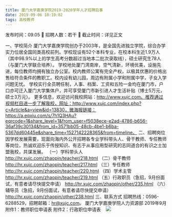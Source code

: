 ```yaml
---
title: 厦门大学嘉庚学院2019-2020学年人才招聘启事
date: 2019-09-06 10:10:02
tags: 高校教师
---
```

发布时间：09.05   🌟   招聘人数：若干   🌈   截止时间：详见正文
<!-- more -->
一、学校简介
厦门大学嘉庚学院创办于2003年，是全国先进独立学院，综合办学实力位居全国同类高校前列。学校现设有52个本科专业，在校本科生近1.9万人（其中98.9%以上的学生高考分数超过当地本二批次录取线），硕士研究生78人（与厦门大学联合培养）。
学校地处厦门湾南岸，空气清新，环境优美，设施先进，每位教师均拥有独立办公室。校内教师公寓有完全产权，以极其优惠的价格出售给符合条件的教职工。校内设有幼儿园，周边有附属小学和附属中学，子女入学问题无忧。
学校实行全员聘任制，人事、档案、工资和五险一金均在厦门市，户口亦可迁入厦门大学集体户，并可享受厦门市新引进人才生活补贴（博士5万元，硕士3万元）。
更多信息，欢迎访问我校网站：http://www.xujc.com。推荐通过视频栏目进一步了解我校，网址：http://www.xujc.com/index.php?c=Article&a=view&id=13830，微海报链接：https://a.eqxiu.com/s/7h1Q3HAu?eqrcode=1&share_level=1&from_user=f5038ece-e2ad-4786-b656-36af39c30134&from_id=3571bb05-48cb-4be1-b6ba-5367dd60445e&share_time=1527142228365&from=timeline。
二、招聘岗位
因学校发展需要，现面向海内外公开招聘各专业学科带头人、骨干教师、专任教师等岗位，热诚欢迎乐于传授知识、有志于从事应用型研究的志同道合的有识之士加盟我校，共谋发展。
（一）学科带头人
http://hr.xujc.com/zhaopin/teacher/218.html
（二）骨干教师
http://hr.xujc.com/zhaopin/teacher/217.html
（三）专任教师
http://hr.xujc.com/zhaopin/teacher/220.html
（四）学术主管
http://hr.xujc.com/zhaopin/teacher/219.html
（五）行政职员（急招，9月份面试，有意者请尽快提交申请）
http://hr.xujc.com/zhaopin/other/235.html
（六）辅导员（急招，9月份面试，有意者请尽快提交申请）
http://hr.xujc.com/zhaopin/other/238.html
三、联系方式
招聘热线：0596-6288529，招聘邮箱：hr@xujc.com。
厦门大学嘉庚学院人力资源部
2019年9月
附件1：教师职位申请表
附件2：行政职位申请表
 
 ![](https://cdn.weiweiblog.cn/20181015134814.png)